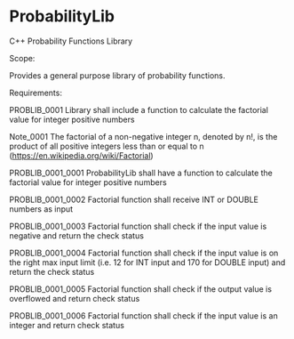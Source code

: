 # ProbabilityLib
C++ Probability Functions Library

Scope:

Provides a general purpose library of probability functions.

Requirements:

PROBLIB_0001  Library shall include a function to calculate the factorial value for integer positive numbers

Note_0001	The factorial of a non-negative integer n, denoted by n!, is the product of all positive integers less than or equal to n (https://en.wikipedia.org/wiki/Factorial)

PROBLIB_0001_0001	ProbabilityLib shall have a function to calculate the factorial value for integer positive numbers

PROBLIB_0001_0002	Factorial function shall receive INT or DOUBLE numbers as input

PROBLIB_0001_0003	Factorial function shall check if the input value is negative and return the check status 

PROBLIB_0001_0004	Factorial function shall check if the input value is on the right max input limit (i.e. 12 for INT input and 170 for DOUBLE input) and return the check status

PROBLIB_0001_0005	Factorial function shall check if the output value is overflowed and return check status

PROBLIB_0001_0006	Factorial function shall check if the input value is an integer and return check status